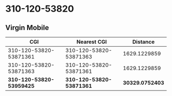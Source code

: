 # 310-120-53820
## Virgin Mobile


| CGI | Nearest CGI | Distance |
|-----|-------------|----------|
| 310-120-53820-53871361 | 310-120-53820-53871363 | 1629.1229859 |
| 310-120-53820-53871363 | 310-120-53820-53871361 | 1629.1229859 |
| **310-120-53820-53959425** | **310-120-53820-53871361** | **30329.0752403** |
